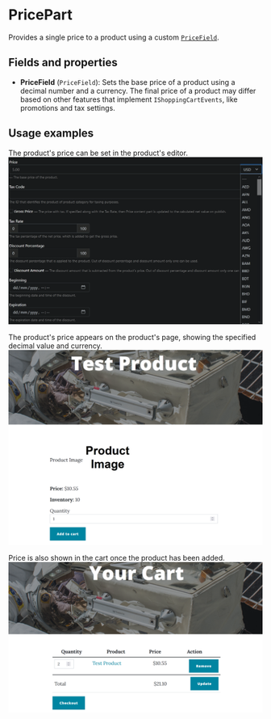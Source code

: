 # PricePart

Provides a single price to a product using a custom [`PriceField`](https://github.com/OrchardCMS/OrchardCore.Commerce/blob/main/src/Modules/OrchardCore.Commerce.ContentFields/Models/PriceField.cs).

## Fields and properties
- **PriceField** (`PriceField`): Sets the base price of a product using a decimal number and a currency. The final price of a product may differ based on other features that implement `IShoppingCartEvents`, like promotions and tax settings.

## Usage examples
The product's price can be set in the product's editor.
![image](../assets/images/price-part/price-editor-example.png)

The product's price appears on the product's page, showing the specified decimal value and currency.
![image](../assets/images/price-part/price-display-example.png)

Price is also shown in the cart once the product has been added.
![image](../assets/images/price-part/price-cart-example.png)
